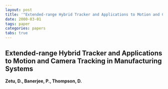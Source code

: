 ```yaml
---
layout: post
title: '"Extended-range Hybrid Tracker and Applications to Motion and Camera Tracking in Manufacturing Systems"'
date: 2000-03-01
tags: paper
categories: papers
tabs: true
---
```


## Extended-range Hybrid Tracker and Applications to Motion and Camera Tracking in Manufacturing Systems
**Zetu, D., Banerjee, P., Thompson, D.**
